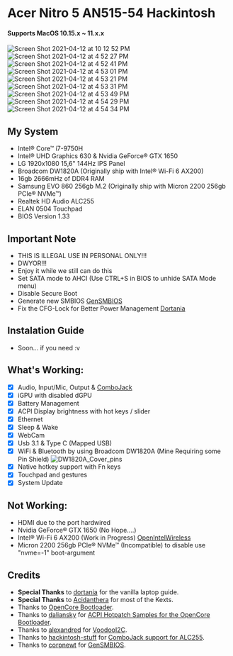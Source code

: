 # Acer Nitro 5 AN515-54 Hackintosh

#### Supports MacOS 10.15.x ~ 11.x.x

![Screen Shot 2021-04-12 at 10 12 52 PM](https://user-images.githubusercontent.com/57904667/114408781-5a001f80-9bdc-11eb-8406-87852d82b836.png)
![Screen Shot 2021-04-12 at 4 52 27 PM](https://user-images.githubusercontent.com/57904667/114368362-f19b4900-9baf-11eb-8f0d-21f47563bd67.png)
![Screen Shot 2021-04-12 at 4 52 41 PM](https://user-images.githubusercontent.com/57904667/114368395-f65ffd00-9baf-11eb-9a1a-e5d6439a76fe.png)
![Screen Shot 2021-04-12 at 4 53 01 PM](https://user-images.githubusercontent.com/57904667/114368443-ffe96500-9baf-11eb-8f00-cc21bfee5c39.png)
![Screen Shot 2021-04-12 at 4 53 21 PM](https://user-images.githubusercontent.com/57904667/114368454-02e45580-9bb0-11eb-81de-6242a4ea22a5.png)
![Screen Shot 2021-04-12 at 4 53 31 PM](https://user-images.githubusercontent.com/57904667/114368480-05df4600-9bb0-11eb-8fa0-fb9378e129aa.png)
![Screen Shot 2021-04-12 at 4 53 49 PM](https://user-images.githubusercontent.com/57904667/114368589-214a5100-9bb0-11eb-94cc-5f063342708c.png)
![Screen Shot 2021-04-12 at 4 54 29 PM](https://user-images.githubusercontent.com/57904667/114368607-25766e80-9bb0-11eb-84a3-5f15b094bf41.png)
![Screen Shot 2021-04-12 at 4 54 34 PM](https://user-images.githubusercontent.com/57904667/114368624-27d8c880-9bb0-11eb-9aaf-4bc1480fd8fd.png)

## My System
- Intel® Core™ i7-9750H
- Intel® UHD Graphics 630 & Nvidia GeForce® GTX 1650
- LG 1920x1080 15,6" 144Hz IPS Panel
- Broadcom DW1820A (Originally ship with Intel® Wi-Fi 6 AX200)
- 16gb 2666mHz of DDR4 RAM
- Samsung EVO 860 256gb M.2 (Originally ship with Micron 2200 256gb PCIe® NVMe™)
- Realtek HD Audio ALC255
- ELAN 0504 Touchpad
- BIOS Version 1.33

## Important Note
- THIS IS ILLEGAL USE IN PERSONAL ONLY!!!
- DWYOR!!!
- Enjoy it while we still can do this
- Set SATA mode to AHCI (Use CTRL+S in BIOS to unhide SATA Mode menu)
- Disable Secure Boot
- Generate new SMBIOS [GenSMBIOS](https://github.com/corpnewt/GenSMBIOS)
- Fix the CFG-Lock for Better Power Management [Dortania](https://dortania.github.io/OpenCore-Desktop-Guide//extras/msr-lock)

## Instalation Guide
- Soon... if you need :v

## What's Working:
- [x] Audio, Input/Mic, Output & [ComboJack](https://github.com/hackintosh-stuff/ComboJack)
- [x] iGPU with disabled dGPU
- [x] Battery Management
- [x] ACPI Display brightness with hot keys / slider
- [x] Ethernet
- [x] Sleep & Wake
- [x] WebCam
- [x] Usb 3.1 & Type C (Mapped USB)
- [x] WiFi & Bluetooth by using Broadcom DW1820A (Mine Requiring some Pin Shield)
![DW1820A_Cover_pins](https://user-images.githubusercontent.com/57904667/114368863-68384680-9bb0-11eb-9336-d6e6822293f3.jpg)
- [x] Native hotkey support with Fn keys
- [x] Touchpad and gestures
- [x] System Update

## Not Working:
- HDMI due to the port hardwired
- Nvidia GeForce® GTX 1650 (No Hope....)
- Intel® Wi-Fi 6 AX200 (Work in Progress) [OpenIntelWireless](https://github.com/OpenIntelWireless)
- Micron 2200 256gb PCIe® NVMe™ (Incompatible) to disable use "nvme=-1" boot-argument

## Credits
- **Special Thanks** to [dortania](https://dortania.github.io/vanilla-laptop-guide) for the vanilla laptop guide.
- **Special Thanks** to [Acidanthera](https://github.com/acidanthera) for most of the Kexts.
- Thanks to [OpenCore Bootloader](https://https://github.com/acidanthera/OpenCorePkg).
- Thanks to [daliansky](https://github.com/daliansky) for [ACPI Hotpatch Samples for the OpenCore Bootloader](https://github.com/daliansky/OC-little).
- Thanks to [alexandred](https://github.com/alexandred) for [VoodooI2C](https://github.com/alexandred/VoodooI2C).
- Thanks to [hackintosh-stuff](https://github.com/hackintosh-stuff) for [ComboJack support for ALC255](https://github.com/hackintosh-stuff/ComboJack).
- Thanks to [corpnewt](https://github.com/corpnewt) for [GenSMBIOS](https://github.com/corpnewt/GenSMBIOS).
